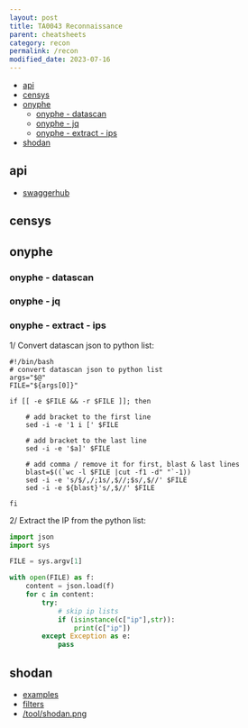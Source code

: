```yaml
---
layout: post
title: TA0043 Reconnaissance
parent: cheatsheets
category: recon
permalink: /recon
modified_date: 2023-07-16
---
```


<!-- vscode-markdown-toc -->
* [api](#api)
* [censys](#censys)
* [onyphe](#onyphe)
	* [onyphe - datascan](#onyphe-datascan)
	* [onyphe - jq](#onyphe-jq)
	* [onyphe - extract - ips](#onyphe-extract-ips)
* [shodan](#shodan)

<!-- vscode-markdown-toc-config
	numbering=false
	autoSave=true
	/vscode-markdown-toc-config -->
<!-- /vscode-markdown-toc -->

## <a name='api'></a>api

* [swaggerhub](https://app.swaggerhub.com/)

## <a name='censys'></a>censys
## <a name='onyphe'></a>onyphe

### <a name='onyphe-datascan'></a>onyphe - datascan
### <a name='onyphe-jq'></a>onyphe - jq


### <a name='onyphe-extract-ips'></a>onyphe - extract - ips 

1/ Convert datascan json to python list:
```
#!/bin/bash
# convert datascan json to python list
args="$@"
FILE="${args[0]}" 

if [[ -e $FILE && -r $FILE ]]; then

    # add bracket to the first line
    sed -i -e '1 i [' $FILE

    # add bracket to the last line
    sed -i -e '$a]' $FILE

    # add comma / remove it for first, blast & last lines
    blast=$((`wc -l $FILE |cut -f1 -d" "`-1))
    sed -i -e 's/$/,/;1s/,$//;$s/,$//' $FILE
    sed -i -e ${blast}'s/,$//' $FILE

fi
```

2/ Extract the IP from the python list:
```python
import json
import sys

FILE = sys.argv[1]

with open(FILE) as f:
    content = json.load(f)
    for c in content:
        try:
            # skip ip lists
            if (isinstance(c["ip"],str)):
                print(c["ip"])
        except Exception as e:
            pass
```

## <a name='shodan'></a>shodan

* [examples](https://www.shodan.io/search/examples)
* [filters](https://www.shodan.io/search/filters)
* [/tool/shodan.png](/tool/shodan.png)